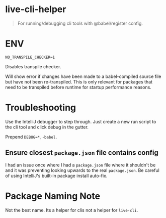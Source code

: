 # live-cli-helper

> For running/debugging cli tools with @babel/register config.

# ENV

`NO_TRANSPILE_CHECKER=1`

Disables transpile checker.

Will show error if changes have been made to a babel-compiled source file but have not been re-transpiled. This is only relevant for packages that need to be transpiled before runtime for startup performance reasons.

# Troubleshooting

Use the IntelliJ debugger to step through. Just create a new run script to the cli tool and click debug in the gutter.

Prepend `DEBUG=*,-babel`.

## Ensure closest `package.json` file contains config

I had an issue once where I had a `package.json` file where it shouldn't be and it was preventing looking upwards to the real `package.json`. Be careful of using IntelliJ's built-in package install auto-fix.

# Package Naming Note

Not the best name. Its a helper for clis not a helper for `live-cli`.
